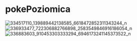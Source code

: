# pokePoziomica

![334517110_139889442138585_6618472852311343244_n](https://user-images.githubusercontent.com/80159294/228291679-ff6af020-809b-4794-a1a8-7606f744a06d.jpg)
![336933477_722306882766898_2583549846916186054_n](https://user-images.githubusercontent.com/80159294/228291700-9c03c93f-d625-471e-a554-e7a3bdefa532.jpg)
![336883603_910453303333294_6946173241145373522_n](https://user-images.githubusercontent.com/80159294/228291735-45be591b-3ec5-4a4d-86bc-898c5de1bc95.jpg)
